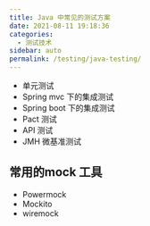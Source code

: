 ```yaml
---
title: Java 中常见的测试方案
date: 2021-08-11 19:18:36
categories: 
  - 测试技术
sidebar: auto
permalink: /testing/java-testing/
---
```


- 单元测试
- Spring mvc 下的集成测试
- Spring boot 下的集成测试
- Pact 测试
- API 测试
- JMH 微基准测试

## 常用的mock 工具

- Powermock
- Mockito
- wiremock

